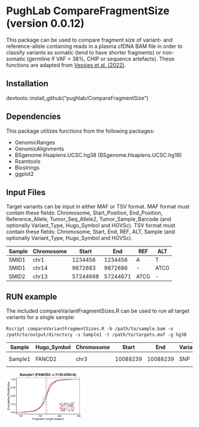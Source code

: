 # PughLab CompareFragmentSize (version 0.0.12)
This package can be used to compare fragment size of variant- and reference-allele containing reads in a plasma cfDNA BAM file in order to classify variants as somatic (tend to have shorter fragments) or non-somatic (germline if VAF > 38%, CHIP or sequence artefacts). These functions are adapted from [Vessies et al. (2022)](https://github.com/DCLVessies/Fragmentomics).

## Installation
devtools::install_github("pughlab/CompareFragmentSize")

## Dependencies
This package utilizes functions from the following packages:
- GenomicRanges
- GenomicAlignments
- BSgenome.Hsapiens.UCSC.hg38 (BSgenome.Hsapiens.UCSC.hg19)
- Rsamtools
- Biostrings
- ggplot2

## Input Files
Target variants can be input in either MAF or TSV format. MAF format must contain these fields: Chromosome, Start_Position, End_Position, Reference_Allele, Tumor_Seq_Allele2, Tumor_Sample_Barcode (and optionally Variant_Type, Hugo_Symbol and HGVSc). TSV format must contain these fields: Chromosome, Start, End, REF, ALT, Sample (and optionally Variant_Type, Hugo_Symbol and HGVSc).

| Sample | Chromosome | Start | End | REF | ALT |
| --- | --- | --- | --- | --- | --- |
| SMID1 | chr1 | 1234456 | 1234456 | A | T |
| SMID1 | chr14 | 9872683 | 9872686 | - | ATCG |
| SMID2 | chr13 | 57244668 | 57244671 | ATCG | - |

## RUN example
The included compareVariantFragmentSizes.R can be used to run all target variants for a single sample:
```
Rscript compareVariantFragmentSizes.R -b /path/to/sample.bam -o /path/to/output/directory -s Sample1 -t /path/to/targets.maf -g hg38
```

| Sample | Hugo_Symbol | Chromosome | Start | End | Variant_Type | REF | ALT | HGVSc | Count_WT | Median_WT | Count_VAR | Median_VAR | KS.p | VAF | Classification | WTFS | VFS | ttest.p |
| --- | --- | --- | --- | --- | --- | --- | --- | --- | --- | --- | --- | --- | --- | --- | --- | --- | --- | --- |
| Sample1 | FANCD2 | chr3 | 10088239 | 10088239 | SNP | G | A | c.1135-25G>A | 2260 | 167 | 372 | 164 | 8x10^-8 | 0.14 | somatic | -1.23 | -0.16 | 8x10^-8 |

<img src="inst/extdata/fragment_sizes_chr3_10088239_G_A.png" width=40% height=40%>
